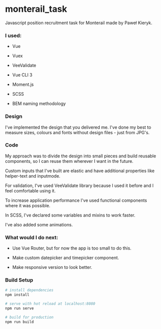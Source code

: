 # monterail_task

Javascript position recruitment task for Monterail made by Paweł Kieryk.

### I used:

- Vue

- Vuex

- VeeValidate

- Vue CLI 3

- Moment.js

- SCSS

- BEM naming methodology

### Design

I've implemented the design that you delivered me. I've done my best to measure sizes, colours and fonts without design files - just from JPG's.

### Code

My approach was to divide the design into small pieces and build reusable components, so I can reuse them wherever I want in the future.

Custom inputs that I've built are elastic and have additional properties like helper-text and inputmode.

For validation, I've used VeeValidate library because I used it before and I feel comfortable using it.

To increase application performance I've used functional components where it was possible.

In SCSS, I've declared some variables and mixins to work faster.

I've also added some animations.

### What would I do next:

- Use Vue Router, but for now the app is too small to do this.

- Make custom datepicker and timepicker component.

- Make responsive version to look better.



### Build Setup

```bash
# install dependencies
npm install

# serve with hot reload at localhost:8080
npm run serve

# build for production
npm run build
```
